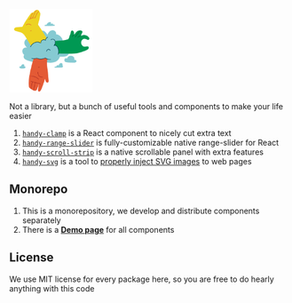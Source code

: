 <img
    src="https://raw.githubusercontent.com/ivliag/handy-ones/master/services/showcase/logo.png"
    height="150"
/>

Not a library, but a bunch of useful tools and components to make your life easier
 
1. [`handy-clamp`](https://github.com/ivliag/handy-ones/tree/master/packages/handy-clamp) is a React component to nicely cut extra text
2. [`handy-range-slider`](https://github.com/ivliag/handy-ones/tree/master/packages/handy-range-slider) is fully-customizable native range-slider for React
3. [`handy-scroll-strip`](https://github.com/ivliag/handy-ones/tree/master/packages/handy-scroll-strip) is a native scrollable panel with extra features
4. [`handy-svg`](https://github.com/ivliag/handy-ones/tree/master/packages/handy-svg) is a tool to [properly inject SVG images](https://dev.to/javar/external-svgs-that-you-can-style-2a37) to web pages

## Monorepo
1. This is a monorepository, we develop and distribute components separately
2. There is a [**Demo page**](https://ivliag.github.io/handy-ones) for all components

## License
We use MIT license for every package here, so you are free to do hearly anything with this code
